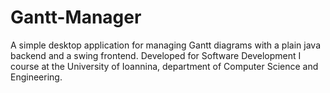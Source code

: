 # Gantt-Manager
A simple desktop application for managing Gantt diagrams with a plain java backend and a swing frontend.
Developed for Software Development I course at the University of Ioannina, department of Computer Science and Engineering.  
